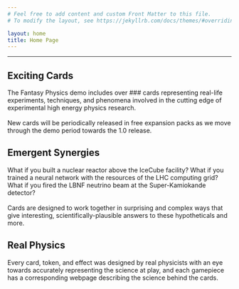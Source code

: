```yaml
---
# Feel free to add content and custom Front Matter to this file.
# To modify the layout, see https://jekyllrb.com/docs/themes/#overriding-theme-defaults

layout: home
title: Home Page
---
```


---

<div class="homepage-brag-wrapper">

<div class="homepage-brag-item">
<h2><strong>Exciting Cards</strong></h2>
The Fantasy Physics demo includes over ### cards representing real-life experiments, techniques, and phenomena involved 
in the cutting edge of experimental high energy physics research. 
<br><br>
New cards will be periodically released in free expansion packs as we move through the demo period towards the 1.0 release.
</div>

<div class="homepage-brag-item">
<h2><strong>Emergent Synergies</strong></h2>
What if you built a nuclear reactor above the IceCube facility? What if you trained a neural network with the resources 
of the LHC computing grid? What if you fired the LBNF neutrino beam at the Super-Kamiokande detector? 
<br><br>
Cards are designed to work together in surprising and complex ways that give interesting, scientifically-plausible 
answers to these hypotheticals and more.
</div>

<div class="homepage-brag-item">
<h2><strong>Real Physics</strong></h2>
Every card, token, and effect was designed by real physicists with an eye towards accurately representing 
the science at play, and each gamepiece has a corresponding webpage describing the science behind the cards.
</div>

</div>

